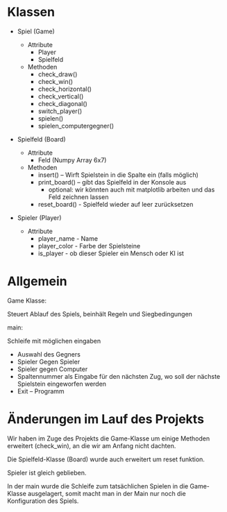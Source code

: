 # Klassen

- Spiel (Game)
  - Attribute
    - Player
    - Spielfeld
  - Methoden
    - check_draw()
    - check_win()
    - check_horizontal()
    - check_vertical()
    - check_diagonal()
    - switch_player()
    - spielen()
    - spielen_computergegner()

- Spielfeld (Board)
  - Attribute
    - Feld (Numpy Array 6x7)
  - Methoden
    - insert() – Wirft Spielstein in die Spalte ein (falls möglich)
    - print_board() – gibt das Spielfeld in der Konsole aus
        - optional: wir könnten auch mit matplotlib arbeiten und das Feld zeichnen lassen
    - reset_board() - Spielfeld wieder auf leer zurücksetzen

- Spieler (Player)
  - Attribute
    - player_name - Name
    - player_color - Farbe der Spielsteine
    - is_player - ob dieser Spieler ein Mensch oder KI ist


# Allgemein
Game Klasse: 

Steuert Ablauf des Spiels, beinhält Regeln und Siegbedingungen


main:

Schleife mit möglichen eingaben 
- Auswahl des Gegners
- Spieler Gegen Spieler
- Spieler gegen Computer
- Spaltennummer als Eingabe für den nächsten Zug, wo soll der nächste Spielstein eingeworfen werden
- Exit – Programm 


# Änderungen im Lauf des Projekts

Wir haben im Zuge des Projekts die Game-Klasse um einige Methoden erweitert (check_win), 
an die wir am Anfang nicht dachten. 

Die Spielfeld-Klasse (Board) wurde auch erweitert um reset funktion.

Spieler ist gleich geblieben.

In der main wurde die Schleife zum tatsächlichen Spielen in die Game-Klasse ausgelagert, 
somit macht man in der Main nur noch die Konfiguration des Spiels.